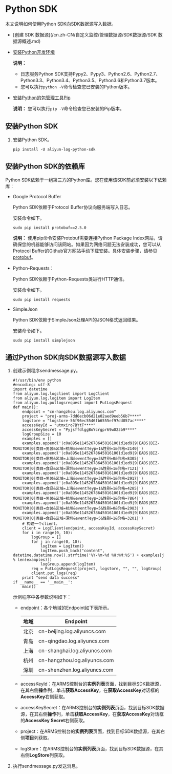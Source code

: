 # Python SDK

本文说明如何使用Python SDK向SDK数据源写入数据。

-   [创建 SDK 数据源](/cn.zh-CN/自定义监控/管理数据源/SDK数据源/SDK 数据源概述.md)
-   [安装Python开发环境](https://www.python.org/downloads/?spm=a2c4g.11186623.2.8.36c5d51c3zWcZO)

    **说明：**

    -   日志服务Python SDK支持Pypy2、Pypy3、Python2.6、Python2.7、Python3.3、Python3.4、Python3.5、Python3.6和Python3.7版本。
    -   您可以执行`python -V`命令检查您已安装的Python版本。
-   [安装Python的包管理工具Pip](https://pip.pypa.io/en/latest/installing/?spm=a2c4g.11186623.2.9.36c5d51c3zWcZO)

    **说明：** 您可以执行`pip -V`命令检查您已安装的Pip版本。


## 安装Python SDK

1.  安装Python SDK。

    ```
    pip install -U aliyun-log-python-sdk
    ```


## 安装Python SDK的依赖库

Python SDK依赖于一组第三方的Python库。您在使用该SDK前必须安装以下依赖库：

-   Google Protocol Buffer

    Python SDK依赖于Protocol Buffer协议向服务端写入日志。

    安装命令如下。

    ```
    sudo pip install protobuf==2.5.0
    ```

    **说明：** 使用pip命令安装Protobuf需要连接Python Package Index网站，请确保您的机器能够访问该网站。如果因为网络问题无法安装成功，您可以从Protocol Buffer的Github官方网站手动下载安装。具体安装步骤，请参见[protobuf](https://github.com/protocolbuffers/protobuf)。

-   Python-Requests：

    Python SDK依赖于Python-Requests类进行HTTP通信。

    安装命令如下。

    ```
    sudo pip install requests
    ```

-   SimpleJson

    Python SDK依赖于SimpleJson处理API的JSON格式返回结果。

    安装命令如下。

    ```
    sudo pip install simplejson
    ```


## 通过Python SDK向SDK数据源写入数据

1.  创建示例程序sendmessage.py。

    ```
    #!/usr/bin/env python
    #encoding: utf-8
    import datetime
    from aliyun.log.logclient import LogClient
    from aliyun.log.logitem import LogItem
    from aliyun.log.putlogsrequest import PutLogsRequest
    def main():
        endpoint = "cn-hangzhou.log.aliyuncs.com"
        project = "proj-arms-7dd6ecb06d21e02aed9eeb56b7****"
        logstore = "logstore-56f96ec5546fb6555ef97dd057ac****"
        accessKeyId = "utmxiro7BYtT****"
        accessKeySecret = "PyjsffdlggBoYcrgpr69w023b9****"
        logGroupSize = 10
        examples = []
        examples.append('|c0a895e114526786450161001d1ed9|9|EADS|BIZ-MONITOR|0|类目=男装&区域=杭州&eventTeyp=1&性别=1&价格=2140|')
        examples.append('|c0a895e114526786450161001d1ed9|9|EADS|BIZ-MONITOR|0|类目=家居&区域=上海&eventTeyp=3&性别=0&价格=8305|')
        examples.append('|c0a895e114526786450161001d1ed9|9|EADS|BIZ-MONITOR|0|类目=食品&区域=深圳&eventTeyp=3&性别=1&价格=7121|')
        examples.append('|c0a895e114526786450161001d1ed9|9|EADS|BIZ-MONITOR|0|类目=男装&区域=上海&eventTeyp=3&性别=1&价格=2917|')
        examples.append('|c0a895e114526786450161001d1ed9|9|EADS|BIZ-MONITOR|0|类目=食品&区域=上海&eventTeyp=1&性别=1&价格=4285|')
        examples.append('|c0a895e114526786450161001d1ed9|9|EADS|BIZ-MONITOR|0|类目=男装&区域=杭州&eventTeyp=3&性别=1&价格=7864|')
        examples.append('|c0a895e114526786450161001d1ed9|9|EADS|BIZ-MONITOR|0|类目=女装&区域=杭州&eventTeyp=5&性别=0&价格=2983|')
        examples.append('|c0a895e114526786450161001d1ed9|9|EADS|BIZ-MONITOR|0|类目=食品&区域=深圳&eventTeyp=5&性别=1&价格=3201|')
        # 构建一个client。
        client = LogClient(endpoint, accessKeyId, accessKeySecret)
        for i in range(0, 10):
            logGroup = []
            for j in range(0, 10):
                logItem = LogItem()
                logItem.push_back("content", datetime.datetime.now().strftime('%Y-%m-%d %H:%M:%S') + examples[j % len(examples)])
                logGroup.append(logItem)
            req = PutLogsRequest(project, logstore, "", "", logGroup)
            client.put_logs(req)
        print "send data success"
    if __name__ == '__main__':
        main()
    ```

    示例程序中各参数说明如下：

    -   endpoint：各个地域的Endpoint如下表所示。

        |地域|Endpoint|
        |--|--------|
        |北京|cn-beijing.log.aliyuncs.com|
        |青岛|cn-qingdao.log.aliyuncs.com|
        |上海|cn-shanghai.log.aliyuncs.com|
        |杭州|cn-hangzhou.log.aliyuncs.com|
        |深圳|cn-shenzhen.log.aliyuncs.com|

    -   accessKeyId：在ARMS控制台的**实例列表**页面，找到目标SDK数据源，在其右侧**操作**列，单击**获取AccessKey**，在**获取AccessKey**对话框的**AccessKey**右侧获取。
    -   accessKeySecret：在ARMS控制台的**实例列表**页面，找到目标SDK数据源，在其右侧**操作**列，单击**获取AccessKey**，在**获取AccessKey**对话框的**AccessKey Secret**右侧获取。
    -   project：在ARMS控制台的**实例列表**页面，找到目标SDK数据源，在其右侧**项目**列获取。
    -   logStore：在ARMS控制台的**实例列表**页面，找到目标SDK数据源，在其右侧**LogStore**列获取。
2.  执行sendmessage.py发送消息。


